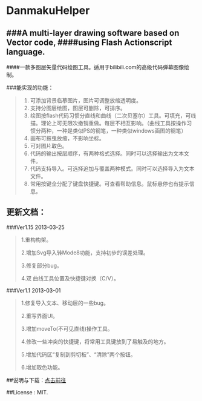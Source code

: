 DanmakuHelper
=============  

###A multi-layer drawing software based on Vector code, 
####using Flash Actionscript language.
----

####一款多图层矢量代码绘图工具。适用于bilibili.com的高级代码弹幕图像绘制。


###能实现的功能：

> 1.  可添加背景临摹图片，图片可调整放缩透明度。   
> 1.  支持分图层绘图，图层可删除，可排序。
> 1.  绘图按flash代码习惯分直线和曲线（二次贝塞尔）工具。可填充，可线描。理论上可无限次撤销重做。每层不相互影响。（曲线工具按操作习惯分两种，一种是类似PS的钢笔，一种类似windows画图的钢笔）
> 1.  画布可拖曳放缩，不影响坐标。
> 1.  可对图片取色。
> 1.  代码的输出按层顺序，有两种格式选择。同时可以选择输出为文本文件。
> 1.  代码支持导入。可选择追加与覆盖两种模式。同时可以选择导入为文本文件。
> 1.  常用按键全分配了键盘快捷键。可查看帮助信息。鼠标悬停也有提示信息。

更新文档：
---
###Ver1.15 2013-03-25

> 1.重构构架。
> 
> 2.增加Svg导入转Mode8功能，支持初步的误差处理。
> 
> 3.修复部分bug。
> 
> 4.双 曲线工具位置及快捷键对换（C/V）。

###Ver1.1 2013-03-01

> 1.修复导入文本、移动层的一些bug。
> 
> 2.重写界面UI。
> 
> 3.增加moveTo(不可见直线)操作工具。
> 
> 4.修改一些冲突的快捷键，将常用工具键放到了易触及的地方。
> 
> 5.增加代码区“复制到剪切板”、“清除”两个按钮。
> 
> 6.增加取色功能。



##说明与下载：[点击前往](http://biliscript-syndicate.github.io/news/2013/02/23/Danmaku-Helper.html)

##License : MIT. 

 
